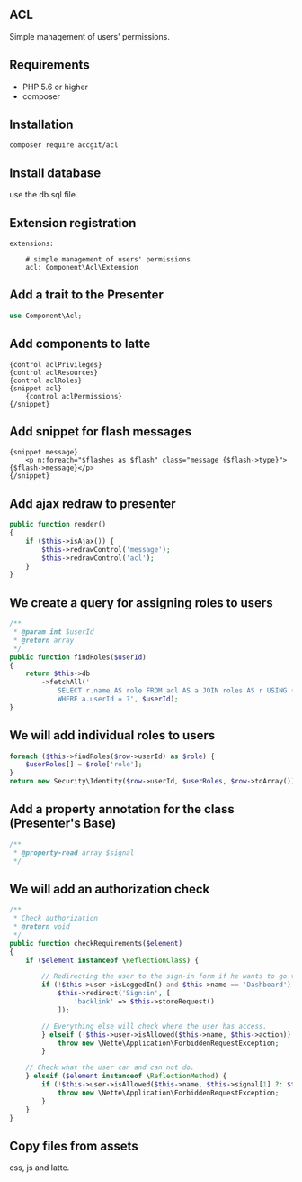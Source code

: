 
## ACL

Simple management of users' permissions.

## Requirements

- PHP 5.6 or higher
- composer

## Installation

```
composer require accgit/acl
```

## Install database

use the db.sql file.

## Extension registration

```
extensions:

	# simple management of users' permissions
	acl: Component\Acl\Extension
```

## Add a trait to the Presenter

```php
use Component\Acl;
```

## Add components to latte

```phtml
{control aclPrivileges}
{control aclResources}
{control aclRoles}
{snippet acl}
	{control aclPermissions}
{/snippet}
```

## Add snippet for flash messages

```phtml
{snippet message}
	<p n:foreach="$flashes as $flash" class="message {$flash->type}">{$flash->message}</p>
{/snippet}
```

## Add ajax redraw to presenter

```php
public function render()
{
	if ($this->isAjax()) {
		$this->redrawControl('message');
		$this->redrawControl('acl');
	}
}
```

## We create a query for assigning roles to users

```php
/**
 * @param int $userId
 * @return array
 */
public function findRoles($userId)
{
	return $this->db
		->fetchAll('
			SELECT r.name AS role FROM acl AS a JOIN roles AS r USING (roleId) 
			WHERE a.userId = ?', $userId);
}
```

## We will add individual roles to users

```php
foreach ($this->findRoles($row->userId) as $role) {
	$userRoles[] = $role['role'];
}
return new Security\Identity($row->userId, $userRoles, $row->toArray());
```

## Add a property annotation for the class (Presenter's Base)

```php
/**
 * @property-read array $signal
 */
```

## We will add an authorization check

```php
/**
 * Check authorization
 * @return void
 */
public function checkRequirements($element)
{
	if ($element instanceof \ReflectionClass) {

		// Redirecting the user to the sign-in form if he wants to go to the administration.
		if (!$this->user->isLoggedIn() and $this->name == 'Dashboard') {
			$this->redirect('Sign:in', [
				'backlink' => $this->storeRequest()
			]);

		// Everything else will check where the user has access.
		} elseif (!$this->user->isAllowed($this->name, $this->action)) {
			throw new \Nette\Application\ForbiddenRequestException;
		}

	// Check what the user can and can not do.
	} elseif ($element instanceof \ReflectionMethod) {
		if (!$this->user->isAllowed($this->name, $this->signal[1] ?: $this->action)) {
			throw new \Nette\Application\ForbiddenRequestException;
		}
	}
}
```

## Copy files from assets

css, js and latte.
